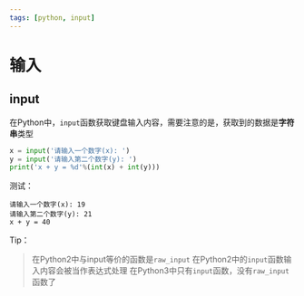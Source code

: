 ```yaml
---
tags: [python, input]
---
```

# 输入

## input

在Python中，`input`函数获取键盘输入内容，需要注意的是，获取到的数据是**字符串**类型

```python
x = input('请输入一个数字(x): ')
y = input('请输入第二个数字(y): ')
print('x + y = %d'%(int(x) + int(y)))
```

测试：

```
请输入一个数字(x): 19
请输入第二个数字(y): 21
x + y = 40
```

Tip：

> 在Python2中与input等价的函数是`raw_input`
> 在Python2中的`input`函数输入内容会被当作表达式处理
> 在Python3中只有`input`函数，没有`raw_input`函数了


